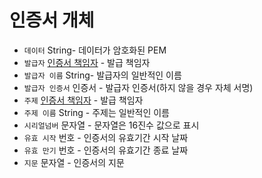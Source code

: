 # 인증서 개체

* `데이터` String- 데이터가 암호화된 PEM
* `발급자` [인증서 책임자](certificate-principal.md) - 발급 책임자
* `발급자 이름` String- 발급자의 일반적인 이름
* `발급자 인증서` 인증서 - 발급자 인증서(하지 않을 경우 자체 서명)
* `주제` [인증서 책임자](certificate-principal.md) - 발급 책임자
* `주제 이름` String - 주제는 일반적인 이름
* `시리얼넘버` 문자열 - 문자열은 16진수 값으로 표시
* `유효 시작` 번호 - 인증서의 유효기간 시작 날짜
* `유효 만기` 번호 - 인증서의 유효기간 종료 날짜
* `지문` 문자열 - 인증서의 지문